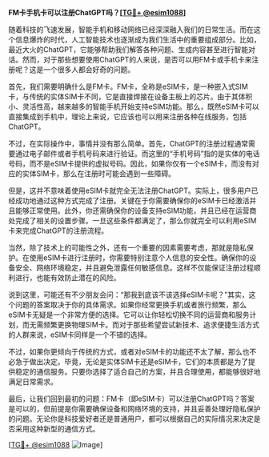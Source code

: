 **FM卡手机卡可以注册ChatGPT吗？[[TG💪+ @esim1088](https://t.me/s/esim1088)]**

随着科技的飞速发展，智能手机和移动网络已经深深融入我们的日常生活。而在这个信息爆炸的时代，人工智能技术也逐渐成为我们生活中的重要组成部分。比如，最近大火的ChatGPT，它能够帮助我们解答各种问题、生成内容甚至进行智能对话。然而，对于那些想要使用ChatGPT的人来说，是否可以用FM卡或手机卡来注册呢？这是一个很多人都会好奇的问题。

首先，我们需要明确什么是FM卡。FM卡，全称是eSIM卡，是一种嵌入式SIM卡，与传统的实体SIM卡不同，它是直接焊接在设备主板上的芯片。由于其体积小、灵活性高，越来越多的智能手机开始支持eSIM功能。那么，既然eSIM卡可以直接集成到手机中，理论上来说，它应该也可以用来注册各种在线服务，包括ChatGPT。

不过，在实际操作中，事情并没有那么简单。首先，ChatGPT的注册过程通常需要通过电子邮件或者手机号码来进行验证。而这里的“手机号码”指的是实体的电话号码，而不是eSIM卡提供的虚拟号码。因此，如果你仅有一个eSIM卡，而没有对应的实体SIM卡，那么在注册时可能会遇到一些障碍。

但是，这并不意味着使用eSIM卡就完全无法注册ChatGPT。实际上，很多用户已经成功地通过这种方式完成了注册。关键在于你需要确保你的eSIM卡已经激活并且能够正常使用。此外，你还需确保你的设备支持eSIM功能，并且已经在运营商处完成了相关的设置步骤。一旦这些条件都满足了，那么你就完全可以利用eSIM卡来完成ChatGPT的注册流程。

当然，除了技术上的可能性之外，还有一个重要的因素需要考虑，那就是隐私保护。在使用eSIM卡进行注册时，你需要特别注意个人信息的安全性。确保你的设备安全、网络环境稳定，并且避免泄露任何敏感信息。这样不仅能保证注册过程顺利进行，也能有效防止潜在的风险。

说到这里，可能还有不少朋友会问：“那我到底该不该选择eSIM卡呢？”其实，这个问题的答案取决于你的具体需求。如果你经常更换手机或者旅行频繁，那么eSIM卡无疑是一个非常方便的选择。它可以让你轻松切换不同的运营商和服务计划，而无需频繁更换物理SIM卡。而对于那些希望尝试新技术、追求便捷生活方式的人群来说，eSIM卡同样是一个不错的选择。

不过，如果你更倾向于传统的方式，或者对eSIM卡的功能还不太了解，那么也不必急于做出决定。毕竟，无论是实体SIM卡还是eSIM卡，它们的本质都是为了提供稳定的通信服务。只要你选择了适合自己的方案，并且合理使用，都能够很好地满足日常需求。

最后，让我们回到最初的问题：FM卡（即eSIM卡）可以注册ChatGPT吗？答案是可以的，但前提是你需要确保设备和网络环境的支持，并且妥善处理好隐私保护的问题。无论你是科技爱好者还是普通用户，都可以根据自己的实际情况来决定是否采用这种新型的通信方式。

[[TG💪+ @esim1088](https://t.me/s/esim1088) ![Image](https://i.postimg.cc/4NQfJmqS/Snipaste-2025-05-13-00-14-12.png)]